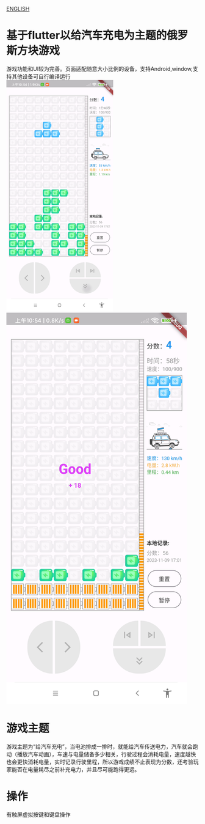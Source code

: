 [ENGLISH](https://github.com/yujiaowangzi/flutter_tetris/blob/master/README_en.md)


# 基于flutter以给汽车充电为主题的俄罗斯方块游戏

游戏功能和UI较为完善。页面适配随意大小比例的设备，支持Android,window,支持其他设备可自行编译运行  
<img src="preview/pre1.png" width=280px /> ![](preview/pre2.png)
# 游戏主题

游戏主题为“给汽车充电”，当电池排成一排时，就能给汽车传送电力，汽车就会跑动（播放汽车动画），车速与电量储备多少相关，行驶过程会消耗电量，速度越快也会更快消耗电量，实时记录行驶里程，所以游戏成绩不止表现为分数，还考验玩家能否在电量耗尽之前补充电力，并且尽可能跑得更远。

# 操作
有触屏虚拟按键和键盘操作



